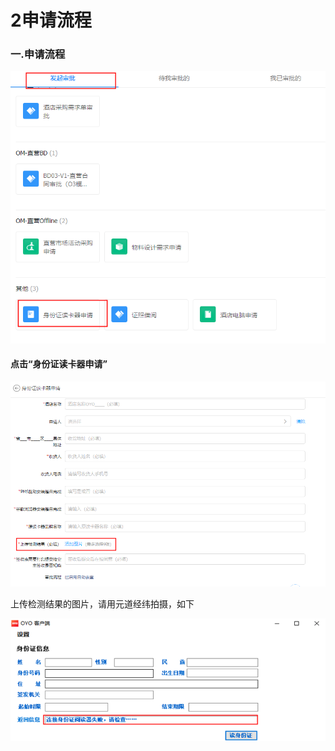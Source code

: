 # 2申请流程

### 一.申请流程

![](../../.gitbook/assets/image%20%28324%29.png)

#### 点击“身份证读卡器申请”

![](../../.gitbook/assets/image%20%28134%29.png)

上传检测结果的图片，请用元道经纬拍摄，如下

![](../../.gitbook/assets/image%20%28372%29.png)

## 

